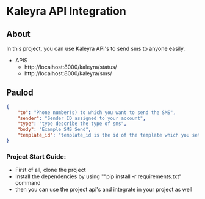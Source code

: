 # Kaleyra API Integration


## About

In this project, you can use Kaleyra API's to send sms to anyone easily.

- APIS
    - http://localhost:8000/kaleyra/status/
    - http://localhost:8000/kaleyra/sms/

## Paulod

```json
{
    "to": "Phone number(s) to which you want to send the SMS",
    "sender": "Sender ID assigned to your account",
    "type": "type describe the type of sms",
    "body": "Example SMS Send",
    "template_id": "template_id is the id of the template which you set in the kaleyra account"
}
```

### Project Start Guide:

- First of all, clone the project
- Install the dependencies by using ""pip install -r requirements.txt" command
- then you can use the project api's and integrate in your project as well


